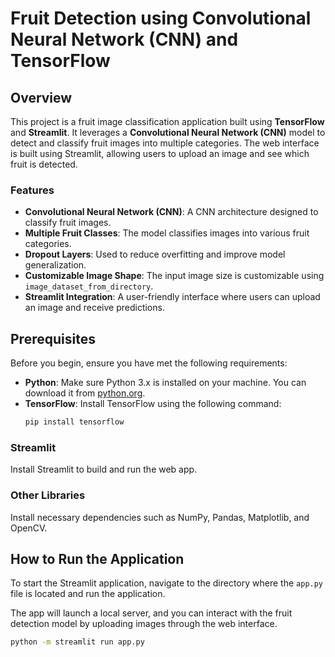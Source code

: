 # Fruit Detection using Convolutional Neural Network (CNN) and TensorFlow

## Overview

This project is a fruit image classification application built using **TensorFlow** and **Streamlit**. It leverages a **Convolutional Neural Network (CNN)** model to detect and classify fruit images into multiple categories. The web interface is built using Streamlit, allowing users to upload an image and see which fruit is detected.

### Features

- **Convolutional Neural Network (CNN)**: A CNN architecture designed to classify fruit images.
- **Multiple Fruit Classes**: The model classifies images into various fruit categories.
- **Dropout Layers**: Used to reduce overfitting and improve model generalization.
- **Customizable Image Shape**: The input image size is customizable using `image_dataset_from_directory`.
- **Streamlit Integration**: A user-friendly interface where users can upload an image and receive predictions.

## Prerequisites

Before you begin, ensure you have met the following requirements:

- **Python**: Make sure Python 3.x is installed on your machine. You can download it from [python.org](https://www.python.org/).
- **TensorFlow**: Install TensorFlow using the following command:
  ```bash
  pip install tensorflow

### Streamlit

Install Streamlit to build and run the web app.

### Other Libraries

Install necessary dependencies such as NumPy, Pandas, Matplotlib, and OpenCV.

## How to Run the Application

To start the Streamlit application, navigate to the directory where the `app.py` file is located and run the application.

The app will launch a local server, and you can interact with the fruit detection model by uploading images through the web interface.
  ```bash
  python -m streamlit run app.py

